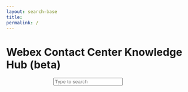 ```yaml
---
layout: search-base
title: 
permalink: /
---
```



  <meta charset="UTF-8">
  <meta name="viewport" content="width=device-width, initial-scale=1.0">
  <title>Webex Contact Center Knowledge Hub</title>
  <script type="module" src="https://webexcc-sa.github.io/dist/hub-widgets/hub-widgets.esm.js"></script>
  <script nomodule src="https://webexcc-sa.github.io/dist/index.js"></script>
  <link rel="stylesheet" href="https://webexcc-sa.github.io/style.css">
<style> .page-inner{max-width:unset;} .hidden{display:none;}#book-search-input-inside{margin-left:auto;margin-right:auto;max-width:50%;}</style>

<body>
  <pagetitle>
    <h1>Webex Contact Center Knowledge Hub (beta)</h1>

  </pagetitle>

<div id="book-search-input-inside" role="search">
    <input type="text" placeholder="Type to search" />
</div>

  <k-hub-tiles t-list="https://webexcc-sa.github.io/tiles.json,https://webexcc-sa.github.io/tools/advertise/tiles.json"></k-hub-tiles>
  <k-hub-links l-list="https://webexcc-sa.github.io/links.json"></k-hub-links>


<script>const targetElement = document.querySelector('#book-search-results');

const callback = function(mutationsList, observer) {
    for (const mutation of mutationsList) {
        if (mutation.type === 'attributes' && mutation.attributeName === 'class') {
            if (mutation.target.classList.contains("open")){
			document.querySelector("k-hub-tiles").classList.add("hidden");
			document.querySelector("k-hub-links").classList.add("hidden");
			}else{
			document.querySelector("k-hub-tiles").classList.remove("hidden");
			document.querySelector("k-hub-links").classList.remove("hidden");
			}
            // Additional actions can be taken here
        }
    }
};

const observer = new MutationObserver(callback);

const config = {
    attributes: true,
    attributeOldValue: false,
    attributeFilter: ['class']
};

observer.observe(targetElement, config);
</script>
</body>
